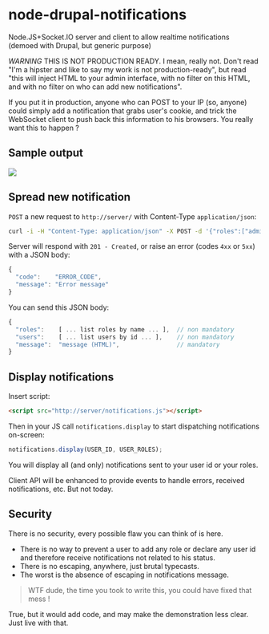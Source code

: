 node-drupal-notifications
=========================

Node.JS+Socket.IO server and client to allow realtime notifications (demoed with Drupal, but generic purpose)

*WARNING* THIS IS NOT PRODUCTION READY. I mean, really not. Don't read "I'm a hipster and like to say my work is not production-ready", but read "this will inject HTML to your admin interface, with no filter on this HTML, and with no filter on who can add new notifications".

If you put it in production, anyone who can POST to your IP (so, anyone) could simply add a notification that grabs user's cookie, and trick the WebSocket client to push back this information to his browsers. You really want this to happen ?

Sample output
-------------

![](http://github.com/naholyr/node-drupal-notifications/raw/master/screenshot.png)

Spread new notification
-----------------------

`POST` a new request to `http://server/` with Content-Type `application/json`:

```sh
curl -i -H "Content-Type: application/json" -X POST -d '{"roles":["admin","guest"],"message":"hello, world"}'  'http://localhost:8080'
```

Server will respond with `201 - Created`, or raise an error (codes `4xx` or `5xx`) with a JSON body:

```javascript
{
  "code":    "ERROR_CODE",
  "message": "Error message"
}
```

You can send this JSON body:

```javascript
{
  "roles":    [ ... list roles by name ... ],  // non mandatory
  "users":    [ ... list users by id ... ],    // non mandatory
  "message":  "message (HTML)",                // mandatory
}
```

Display notifications
---------------------

Insert script:

```html
<script src="http://server/notifications.js"></script>
```

Then in your JS call `notifications.display` to start dispatching notifications on-screen:

```javascript
notifications.display(USER_ID, USER_ROLES);
```

You will display all (and only) notifications sent to your user id or your roles.

Client API will be enhanced to provide events to handle errors, received notifications, etc. But not today.

Security
--------

There is no security, every possible flaw you can think of is here.

* There is no way to prevent a user to add any role or declare any user id and therefore receive notifications not related to his status.
* There is no escaping, anywhere, just brutal typecasts.
* The worst is the absence of escaping in notifications message.

> WTF dude, the time you took to write this, you could have fixed that mess !

True, but it would add code, and may make the demonstration less clear. Just live with that.
